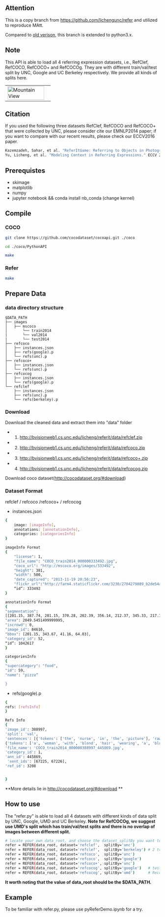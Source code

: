 ## Attention 
This is a copy branch from https://github.com/lichengunc/refer and utilized to reproduce MAtt.

Compared to [old verison](https://github.com/lichengunc/refer.), this branch is extended to python3.x.



## Note
This API is able to load all 4 referring expression datasets, i.e., RefClef, RefCOCO, RefCOCO+ and RefCOCOg. 
They are with different train/val/test split by UNC, Google and UC Berkeley respectively. We provide all kinds of splits here.
<table width="100%">
<tr>
<td><img src="http://bvisionweb1.cs.unc.edu/licheng/referit/refer_example.jpg", alt="Mountain View" width="95%"></td>
</tr>
</table>

## Citation
If you used the following three datasets RefClef, RefCOCO and RefCOCO+ that were collected by UNC, please consider cite our EMNLP2014 paper; if you want to compare with our recent results, please check our ECCV2016 paper.
```bash
Kazemzadeh, Sahar, et al. "ReferItGame: Referring to Objects in Photographs of Natural Scenes." EMNLP 2014.
Yu, Licheng, et al. "Modeling Context in Referring Expressions." ECCV 2016.
```

## Prerequistes
+ skimage
+ matplotlib
+ numpy
+ jupyter notebook && conda install nb_conda (change kernel)


## Compile

### COCO

```bash
git clone https://github.com/cocodataset/cocoapi.git ./coco

cd ./coco/PythonAPI

make 
```

### Refer 

```bash
make 
```

## Prepare Data 

### data directory structure
```
$DATA_PATH
├── images
│   ├── mscoco
│       └── train2014
|       └── val2014
|       └── test2014
├── refcoco
│   ├── instances.json
│   ├── refs(google).p
│   └── refs(unc).p
├── refcoco+
│   ├── instances.json
│   └── refs(unc).p
├── refcocog
│   ├── instances.json
│   └── refs(google).p
└── refclef
   	├── instances.json
  	├── refs(unc).p
	└── refs(berkeley).p
```

### Download
Download the cleaned data and extract them into "data" folder
- 1) http://bvisionweb1.cs.unc.edu/licheng/referit/data/refclef.zip
- 2) http://bvisionweb1.cs.unc.edu/licheng/referit/data/refcoco.zip
- 3) http://bvisionweb1.cs.unc.edu/licheng/referit/data/refcoco+.zip 
- 4) http://bvisionweb1.cs.unc.edu/licheng/referit/data/refcocog.zip 

Download coco dataset(http://cocodataset.org/#download)

### Dataset Format 
refclef / refcoco /refcoco+ / refcocog

+ instances.json

```bash
{
	image: [imageInfo],
	annotations: [annotationInfo],
	categories: [categoriesInfo]
}

imageInfo Format 
{
	"license": 1, 
	"file_name": "COCO_train2014_000000333492.jpg", 
	"coco_url": "http://mscoco.org/images/333492", 
	"height": 381, 
	"width": 500, 
	"date_captured": "2013-11-19 20:56:23", 
	"flickr_url":"http://farm4.staticflickr.com/3230/2704279889_b2de54aa0e_z.jpg", 
	“id”: 333492 
}

annotationInfo Format 
{
"segmentation": 
[[201.15, 387.74, 201.15, 370.28, 202.39, 356.14, 212.37, 345.33, 217.78, 345.75, 224.43, 347.41, 234.83, 343.67, 238.98, 348.66, 242.31, 367.79, 239.82, 375.27, 236.07, 385.66, 234.83, 393.98, 229.42, 400.22, 210.29, 407.7, 201.56, 399.8]],
"area": 2049.5451499999995, 
"iscrowd": 0, 
"image_id": 84610, 
"bbox": [201.15, 343.67, 41.16, 64.03], 
"category_id": 52, 
“id”: 1042617  
}

categoriesInfo
{
"supercategory": "food", 
"id": 59, 
"name": "pizza“

}
```
+ refs(google).p
```bash
{
refs: [refsInfo]
}

Refs Info
{
'image_id': 388997, 
'split': 'val', 
'sentences': [{'tokens': ['the', 'nurse', 'in', 'the', 'picture'], 'raw': 'The nurse in the picture.', 'sent_id': 67225, 'sent': 'the nurse in the picture'}, 
{'tokens': ['a', 'woman', 'with', 'blond', 'hair', 'wearing', 'a', 'blue', 'shirt'], 'raw': 'A woman with blond hair wearing a blue shirt.', 'sent_id': 67226, 'sent': 'a woman with blond hair wearing a blue shirt'}], 
'file_name': 'COCO_train2014_000000388997_445869.jpg', 
'category_id': 1, 
'ann_id': 445869,
 'sent_ids': [67225, 67226], 
'ref_id': 3208


}

```
**More details lie in http://cocodataset.org/#download **

## How to use
The "refer.py" is able to load all 4 datasets with different kinds of data split by UNC, Google, UMD and UC Berkeley.
**Note for RefCOCOg, we suggest use UMD's split which has train/val/test splits and there is no overlap of images between different split.**
```bash
# locate your own data_root, and choose the dataset_splitBy you want to use
refer = REFER(data_root, dataset='refclef',  splitBy='unc')
refer = REFER(data_root, dataset='refclef',  splitBy='berkeley') # 2 train and 1 test images missed
refer = REFER(data_root, dataset='refcoco',  splitBy='unc')
refer = REFER(data_root, dataset='refcoco',  splitBy='google')
refer = REFER(data_root, dataset='refcoco+', splitBy='unc')
refer = REFER(data_root, dataset='refcocog', splitBy='google')   # test split not released yet
refer = REFER(data_root, dataset='refcocog', splitBy='umd')      # Recommended, including train/val/test
```

<!-- refs(dataset).p contains list of refs, where each ref is
{ref_id, ann_id, category_id, file_name, image_id, sent_ids, sentences}
ignore filename

Each sentences is a list of sent
{arw, sent, sent_id, tokens}
 -->
 
 **It worth noting that the value of  data_root should be the $DATA_PATH.**

## Example
To be familiar with refer.py, please use pyReferDemo.ipynb for a try.
